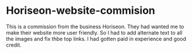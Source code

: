 # Horiseon-website-commision
This is a commission from the business Horiseon. They had wanted me to make their website more user friendly.  So I had to add alternate text to all the images and fix thbe top links. I had gotten paid in experience and good credit.
